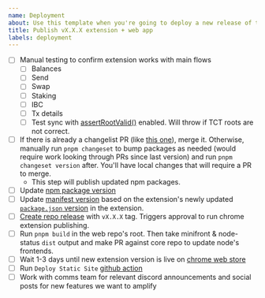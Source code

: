 ```yaml
---
name: Deployment
about: Use this template when you're going to deploy a new release of the extension and web app.
title: Publish vX.X.X extension + web app
labels: deployment
---
```


- [ ] Manual testing to confirm extension works with main flows
  - [ ] Balances
  - [ ] Send
  - [ ] Swap
  - [ ] Staking
  - [ ] IBC
  - [ ] Tx details
  - [ ] Test sync with [assertRootValid()](https://github.com/penumbra-zone/web/blob/992bc2d975ef55537dac95db4e29c49715bf740b/docs/debugging.md) enabled. Will throw if TCT roots are not correct.
- [ ] If there is already a changelist PR (like [this one](https://github.com/penumbra-zone/web/pull/799)), merge it. Otherwise, manually run `pnpm changeset` to bump packages as needed (would require work looking through PRs since last version) and run `pnpm changeset version` after. You'll have local changes that will require a PR to merge.
  - This step will publish updated npm packages.
- [ ] Update [npm package version](https://github.com/penumbra-zone/web/blob/main/package.json#L3)
- [ ] Update [manifest version](https://github.com/penumbra-zone/web/blob/main/apps/extension/public/manifest.json#L4) based on the extension's newly updated [`package.json` version](https://github.com/penumbra-zone/web/blob/main/apps/extension/package.json) in the extension.
- [ ] [Create repo release](https://github.com/penumbra-zone/web/releases/new) with `vX.X.X` tag. Triggers approval to run chrome extension publishing.
- [ ] Run `pnpm build` in the web repo's root. Then take minifront & node-status `dist` output and make PR against core repo to update node's frontends.
- [ ] Wait 1-3 days until new extension version is live on [chrome web store](https://chromewebstore.google.com/detail/penumbra-wallet/lkpmkhpnhknhmibgnmmhdhgdilepfghe)
- [ ] Run `Deploy Static Site` [github action](https://github.com/penumbra-zone/web/actions/workflows/deploy-firebase-dapp.yml)
- [ ] Work with comms team for relevant discord announcements and social posts for new features we want to amplify
